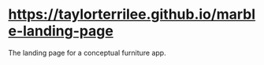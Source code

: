 # https://taylorterrilee.github.io/marble-landing-page
The landing page for a conceptual furniture app. 

